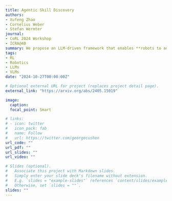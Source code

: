 ```yaml
---
title: Agentic Skill Discovery
authors: 
- Xufeng Zhao
- Cornelius Weber
- Stefan Wermter
journal: 
- CoRL 2024 Workshop 
- ICRA@40
summary: We propose an LLM-driven framework that enables **robots to autonomously discover useful skills from scratch**. By generating tasks, rewards, and success criteria, the LLM guides reinforcement learning, while a vision-language model verifies outcomes. This allows the robot to build a meaningful skill library without relying on predefined primitives.
tags:
- RL
- Robotics
- LLMs
- VLMs
date: "2024-10-27T00:00:00Z"

# Optional external URL for project (replaces project detail page).
external_link: "https://arxiv.org/abs/2405.15019"

image:
  caption: 
  focal_point: Smart

# links:
# - icon: twitter
#   icon_pack: fab
#   name: Follow
#   url: https://twitter.com/georgecushen
url_code: ""
url_pdf: ""
url_slides: ""
url_video: ""

# Slides (optional).
#   Associate this project with Markdown slides.
#   Simply enter your slide deck's filename without extension.
#   E.g. `slides = "example-slides"` references `content/slides/example-slides.md`.
#   Otherwise, set `slides = ""`.
slides: ""
---
```

